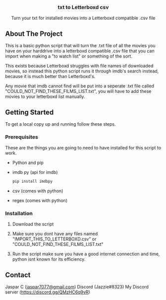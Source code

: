 <!--
*** Thanks for checking out the Best-README-Template. If you have a suggestion
*** that would make this better, please fork the repo and create a pull request
*** or simply open an issue with the tag "enhancement".
*** Thanks again! Now go create something AMAZING! :D
***
***
***
*** To avoid retyping too much info. Do a search and replace for the following:
*** github_username, repo_name, twitter_handle, email, project_title, project_description
-->

<!-- PROJECT LOGO -->
<br />
<p align="center">
  <a href="https://github.com/jaspar888/Letterboxd-txt-letterboxd-csv-list/">
   
  </a>

  <h3 align="center">txt to Letterboxd csv</h3>

  <p align="center">
    Turn your txt for installed movies into a Letterboxd compatible .csv file
    <br />
  </p>
</p>

<!-- ABOUT THE PROJECT -->
## About The Project

This is a basic python script that will turn the .txt file of all the movies you have on your harddrive into a letterboxd compatible .csv file that you can import when making a "to watch list" or something of the sort. 

This exists because Letterboxd struggles with file names of downloaded movies, so instead this python script runs it through imdb's search instead, because it is much better than Letterboxd's. 

Any movie that imdb cannot find will be put into a seperate .txt file called "COULD_NOT_FIND_THESE_FILMS_LIST.txt", you will have to add these movies to your letterboxd list manually.

<!-- GETTING STARTED -->
## Getting Started

To get a local copy up and running follow these steps.

### Prerequisites

These are the things you are going to need to have installed for this script to work.
* Python and pip

* imdb py (api for imdb)
  ```sh
  pip install imdbpy
  ```

* csv (comes with python)

* regex (comes with python)
### Installation

1. Download the script

2. Make sure you dont have any files named "IMPORT_THIS_TO_LETTERBOXD.csv" or "COULD_NOT_FIND_THESE_FILMS_LIST.txt"

3. Run the script
   make sure you have a good internet connection and time, python isnt known for its efficiency. 


<!-- CONTACT -->
## Contact

Jaspar C (jaspar7077@gmail.com)
Discord (Jazzie#8323)
My Discord server (https://discord.gg/QMzHC6q9vR)




<!-- MARKDOWN LINKS & IMAGES -->
<!-- https://www.markdownguide.org/basic-syntax/#reference-style-links -->
[contributors-shield]: https://img.shields.io/github/contributors/github_username/repo.svg?style=for-the-badge
[contributors-url]: https://github.com/github_username/repo/graphs/contributors
[forks-shield]: https://img.shields.io/github/forks/github_username/repo.svg?style=for-the-badge
[forks-url]: https://github.com/github_username/repo/network/members
[stars-shield]: https://img.shields.io/github/stars/github_username/repo.svg?style=for-the-badge
[stars-url]: https://github.com/github_username/repo/stargazers
[issues-shield]: https://img.shields.io/github/issues/github_username/repo.svg?style=for-the-badge
[issues-url]: https://github.com/github_username/repo/issues
[license-shield]: https://img.shields.io/github/license/github_username/repo.svg?style=for-the-badge
[license-url]: https://github.com/github_username/repo/blob/master/LICENSE.txt
[linkedin-shield]: https://img.shields.io/badge/-LinkedIn-black.svg?style=for-the-badge&logo=linkedin&colorB=555
[linkedin-url]: https://linkedin.com/in/github_username

